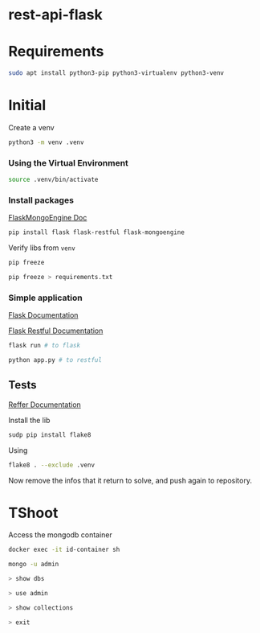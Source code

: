 # rest-api-flask
# Requirements
```bash
sudo apt install python3-pip python3-virtualenv python3-venv
```

# Initial
Create a venv
```bash
python3 -m venv .venv
```

### Using the Virtual Environment
```bash
source .venv/bin/activate
```

### Install packages
[FlaskMongoEngine Doc](http://docs.mongoengine.org/projects/flask-mongoengine/en/latest/)

```bash
pip install flask flask-restful flask-mongoengine
```

Verify libs from ```venv```
```bash
pip freeze

pip freeze > requirements.txt
```

### Simple application
[Flask Documentation](https://flask.palletsprojects.com/en/2.2.x/quickstart/#a-minimal-application)

[Flask Restful Documentation](https://flask-restful.readthedocs.io/en/latest/quickstart.html#a-minimal-api)

```bash
flask run # to flask

python app.py # to restful
```

## Tests
[Reffer Documentation](https://peps.python.org/pep-0008/)

Install the lib
```bash
sudp pip install flake8
```

Using

```bash
flake8 . --exclude .venv
```

Now remove the infos that it return to solve, and push again to repository.



# TShoot
Access the mongodb container

```bash
docker exec -it id-container sh

mongo -u admin

> show dbs

> use admin

> show collections

> exit
```
